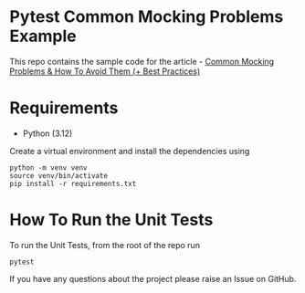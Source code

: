 # Pytest Common Mocking Problems Example

This repo contains the sample code for the article - [Common Mocking Problems & How To Avoid Them (+ Best Practices)](https://pytest-with-eric.com/mocking/pytest-common-mocking-problems/)


# Requirements
* Python (3.12)

Create a virtual environment and install the dependencies using 
```shell
python -m venv venv
source venv/bin/activate
pip install -r requirements.txt
```

# How To Run the Unit Tests
To run the Unit Tests, from the root of the repo run
```shell
pytest
```

If you have any questions about the project please raise an Issue on GitHub. 